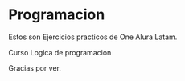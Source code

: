 # Programacion

Estos son Ejercicios practicos de One Alura Latam.

Curso Logica de programacion

Gracias por ver.
